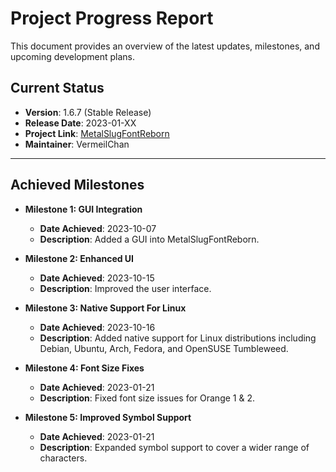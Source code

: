 # Project Progress Report

This document provides an overview of the latest updates, milestones, and upcoming development plans.

## Current Status

- **Version**: 1.6.7 (Stable Release)
- **Release Date**: 2023-01-XX
- **Project Link**: [MetalSlugFontReborn](https://github.com/VermeilChan/MetalSlugFontReborn)
- **Maintainer**: VermeilChan

---

## Achieved Milestones

- **Milestone 1: GUI Integration**
  - **Date Achieved**: 2023-10-07
  - **Description**: Added a GUI into MetalSlugFontReborn.

- **Milestone 2: Enhanced UI**
  - **Date Achieved**: 2023-10-15
  - **Description**: Improved the user interface.

- **Milestone 3: Native Support For Linux**
  - **Date Achieved**: 2023-10-16
  - **Description**: Added native support for Linux distributions including Debian, Ubuntu, Arch, Fedora, and OpenSUSE Tumbleweed.

- **Milestone 4: Font Size Fixes**
  - **Date Achieved**: 2023-01-21
  - **Description**:  Fixed font size issues for Orange 1 & 2.

- **Milestone 5: Improved Symbol Support**
  - **Date Achieved**: 2023-01-21
  - **Description**: Expanded symbol support to cover a wider range of characters.
